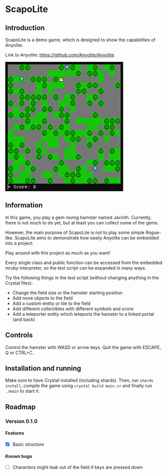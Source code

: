 # ScapoLite

## Introduction

ScapoLite is a demo game, which is designed to show the capabilities of Anyolite.

Link to Anyolite: https://github.com/Anyolite/Anyolite.

![grafik](https://github.com/Anyolite/ScapoLite/blob/main/screenshots/Screenshot.png)

## Information

In this game, you play a gem-loving hamster named Jacinth.
Currently, there is not much to do yet, but at least you can collect some of the gems.

However, the main purpose of ScapoLite is not to play some simple Rogue-like.
ScapoLite aims to demonstrate how easily Anyolite can be embedded into a project.

Play around with this project as much as you want! 

Every single class and public function can be accessed from the embedded mruby interpreter,
so the test script can be expanded in many ways.

Try the following things in the test script (without changing anything in the Crystal files):
* Change the field size or the hamster starting position
* Add more objects to the field
* Add a custom entity or tile to the field
* Add different collectibles with different symbols and score
* Add a teleporter entity which teleports the hamster to a linked portal (and back)

## Controls

Control the hamster with WASD or arrow keys. Quit the game with ESCAPE, Q or CTRL+C.

## Installation and running

Make sure to have Crystal installed (including shards). Then, run `shards install`,
compile the game using `crystal build main.cr` and finally run `./main` to start it.

## Roadmap

### Version 0.1.0

#### Features

* [X] Basic structure

#### Known bugs

* [ ] Characters might leak out of the field if keys are pressed down
